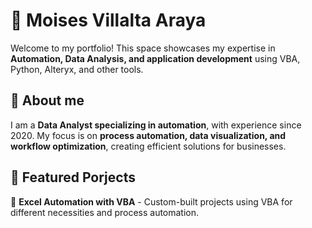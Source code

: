 # :rocket: Moises Villalta Araya
Welcome to my portfolio! This space showcases my expertise in **Automation, Data Analysis, and application development** using VBA, Python, Alteryx, and other tools.

## :bust_in_silhouette: About me
I am a **Data Analyst specializing in automation**, with experience since 2020. My focus is on **process automation, data visualization, and workflow optimization**, creating efficient solutions for businesses.

## :pushpin: Featured Porjects
:small_blue_diamond: **Excel Automation with VBA** - Custom-built projects using VBA for different necessities and process automation.

